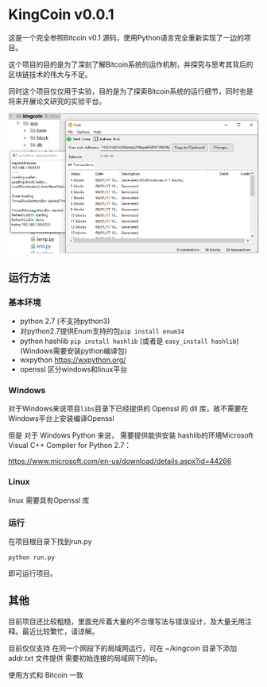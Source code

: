 # KingCoin v0.0.1

这是一个完全参照Bitcoin v0.1 源码，使用Python语言完全重新实现了一边的项目。

这个项目的目的是为了深刻了解Bitcoin系统的运作机制，并探究与思考其背后的区块链技术的伟大与不足。

同时这个项目仅仅用于实验，目的是为了探索Bitcoin系统的运行细节，同时也是将来开展论文研究的实验平台。

![img1](imgs/img1.png)

## 运行方法

### 基本环境

* python 2.7 (不支持python3)
* 对python2.7提供Enum支持的包```pip install enum34  ```
* python hashlib ```pip install hashlib``` (或者是 ```easy_install hashlib```) (Windows需要安装python编译包)
* wxpython https://wxpython.org/
* openssl  区分windows和linux平台

### Windows

对于Windows来说项目```libs```目录下已经提供的 Openssl 的 dll 库，故不需要在Windows平台上安装编译Openssl

但是 对于 Windows Python 来说， 需要提供能供安装 hashlib的环境Microsoft Visual C++ Compiler for Python 2.7：

https://www.microsoft.com/en-us/download/details.aspx?id=44266

### Linux

linux 需要具有Openssl 库

### 运行

在项目根目录下找到run.py

```shell
python run.py
```

即可运行项目。

## 其他

目前项目还比较粗糙，里面充斥着大量的不合理写法与错误设计，及大量无用注释。最近比较繁忙，请谅解。

目前仅仅支持 在同一个网段下的局域网运行，可在 ~/kingcoin 目录下添加 addr.txt 文件提供 需要初始连接的局域网下的ip。

使用方式和 Bitcoin 一致
